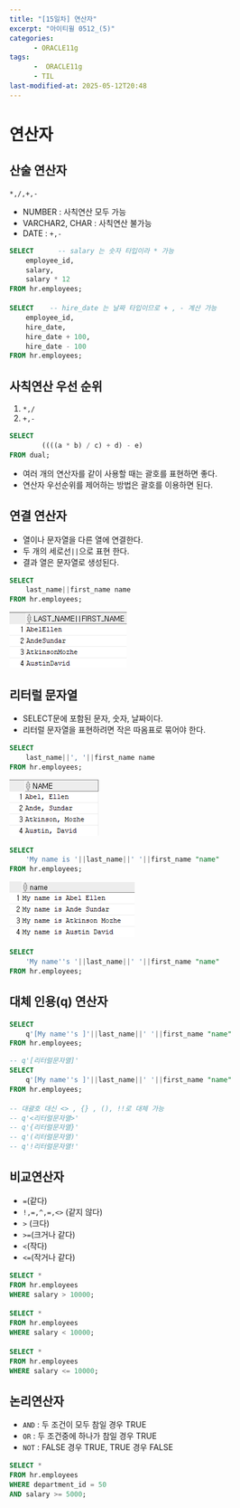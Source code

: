 ```yaml
---
title: "[15일차] 연산자"
excerpt: "아이티윌 0512_(5)"
categories:
      - ORACLE11g
tags:
      -  ORACLE11g
      - TIL
last-modified-at: 2025-05-12T20:48
---
```


# 연산자

## 산술 연산자

`*,/,+,-` 

- NUMBER : 사칙연산 모두 가능
- VARCHAR2, CHAR : 사칙연산 불가능
- DATE : `+,-`

```sql
SELECT      -- salary 는 숫자 타입이라 * 가능
    employee_id,
    salary,
    salary * 12
FROM hr.employees;   

SELECT    -- hire_date 는 날짜 타입이므로 + , - 계산 가능
    employee_id,
    hire_date,
    hire_date + 100,
    hire_date - 100
FROM hr.employees;  
```

## 사칙연산 우선 순위

1. `*,/`
2. `+,-`

```sql
SELECT
		((((a * b) / c) + d) - e)
FROM dual;		
```

- 여러 개의 연산자를 같이 사용할 때는 괄호를 표현하면 좋다.
- 연산자 우선순위를 제어하는 방법은 괄호를 이용하면 된다.

## 연결 연산자

- 열이나 문자열을 다른 열에 연결한다.
- 두 개의 세로선`||`으로 표현 한다.
- 결과 열은 문자열로 생성된다.

```sql
SELECT
	last_name||first_name name
FROM hr.employees;
```

![image.png](/assets/20250512/10.png)

## 리터럴 문자열

- SELECT문에 포함된 문자, 숫자, 날짜이다.
- 리터럴 문자열을 표현하려면 작은 따옴표로 묶어야 한다.

```sql
SELECT
	last_name||', '||first_name name
FROM hr.employees;
```

![image.png](/assets/20250512/11.png)

```sql
SELECT
	'My name is '||last_name||' '||first_name "name"
FROM hr.employees;
```

![image.png](/assets/20250512/12.png)

```sql
SELECT
	'My name''s '||last_name||' '||first_name "name"
FROM hr.employees;
```

## 대체 인용(q) 연산자

```sql
SELECT
	q'[My name''s ]'||last_name||' '||first_name "name"
FROM hr.employees;
```

```sql
-- q'[리터럴문자열]'
SELECT
	q'[My name''s ]'||last_name||' '||first_name "name"
FROM hr.employees;

-- 대괄호 대신 <> , {} , (), !!로 대체 가능
-- q'<리터럴문자열>'
-- q'{리터럴문자열}'
-- q'(리터럴문자열)'
-- q'!리터럴문자열!'
```

## 비교연산자

- `=`(같다)
- `!,=,^,=,<>` (같지 않다)
- `>` (크다)
- `>=`(크거나 같다)
- `<`(작다)
- `<=`(작거나 같다)

```sql
SELECT *
FROM hr.employees
WHERE salary > 10000;

SELECT *
FROM hr.employees
WHERE salary < 10000;

SELECT *
FROM hr.employees
WHERE salary <= 10000;
```

## 논리연산자

- `AND` : 두 조건이 모두 참일 경우 TRUE
- `OR` : 두 조건중에 하나가 참일 경우 TRUE
- `NOT` : FALSE 경우 TRUE, TRUE 경우 FALSE

```sql
SELECT *
FROM hr.employees
WHERE department_id = 50
AND salary >= 5000;
```
